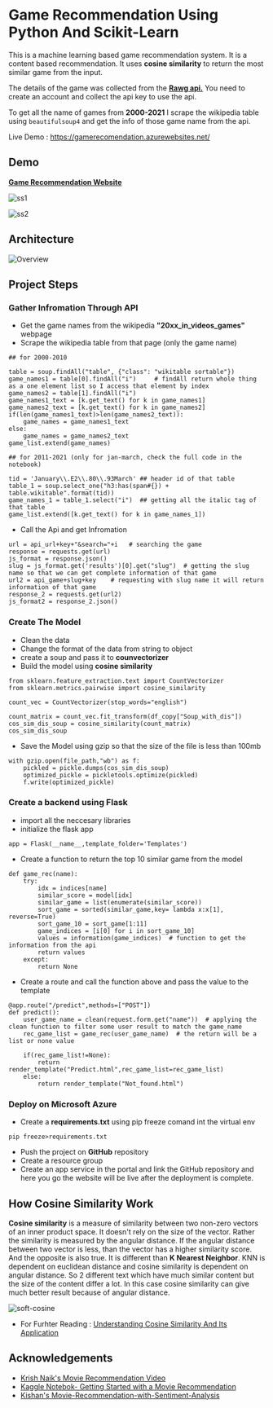 
# Game Recommendation Using Python And Scikit-Learn
This is a machine learning based game recommendation system.
It is a content based recommendation. It uses **cosine
similarity** to return the most similar game from the input.

The details of the game was collected from the [**Rawg api.**](https://rawg.io/apidocs)
You need to create an account and collect the api key to use the api.

To get all the name of games from **2000-2021** I scrape the wikipedia
table using ```beautifulsoup4``` and get the info of those game name from the api.

Live Demo : https://gamerecomendation.azurewebsites.net/
## Demo

[**Game Recommendation Website**](https://gamerecomendation.azurewebsites.net/)

![ss1](https://user-images.githubusercontent.com/59968346/134926108-5249b867-17ad-4177-99cd-e0a96f6c9398.PNG)

![ss2](https://user-images.githubusercontent.com/59968346/134926311-a6407871-610b-4602-93ef-11446f14b522.PNG)


  
## Architecture

![Overview](https://user-images.githubusercontent.com/59968346/134916794-8c42b0a2-261d-4dd1-9f31-42b085210f08.png)
## Project Steps

###  Gather Infromation Through API

* Get the game names from the wikipedia **"20xx_in_videos_games"** webpage
* Scrape the wikipedia table from that page (only the game name)
```
## for 2000-2010

table = soup.findAll("table", {"class": "wikitable sortable"})
game_names1 = table[0].findAll("i")     # findAll return whole thing as a one element list so I access that element by index
game_names2 = table[1].findAll("i")
game_names1_text = [k.get_text() for k in game_names1]
game_names2_text = [k.get_text() for k in game_names2]
if(len(game_names1_text)>len(game_names2_text)):
    game_names = game_names1_text
else:
    game_names = game_names2_text
game_list.extend(game_names)
```
```
## for 2011-2021 (only for jan-march, check the full code in the notebook)

tid = 'January\\.E2\\.80\\.93March' ## header id of that table
table_1 = soup.select_one("h3:has(span#{}) + table.wikitable".format(tid)) 
game_names_1 = table_1.select("i")  ## getting all the italic tag of that table
game_list.extend([k.get_text() for k in game_names_1])
```

* Call the Api and get Infromation
```
url = api_url+key+"&search="+i   # searching the game
response = requests.get(url)
js_format = response.json()
slug = js_format.get('results')[0].get("slug")  # getting the slug name so that we can get complete information of that game
url2 = api_game+slug+key    # requesting with slug name it will return information of that game
response_2 = requests.get(url2)
js_format2 = response_2.json()
```
  
### Create The Model

* Clean the data
* Change the format of the data from string to object
* create a soup and pass it to **counvectorizer**
* Build the model using **cosine similarity**
```
from sklearn.feature_extraction.text import CountVectorizer
from sklearn.metrics.pairwise import cosine_similarity

count_vec = CountVectorizer(stop_words="english")

count_matrix = count_vec.fit_transform(df_copy["Soup_with_dis"])
cos_sim_dis_soup = cosine_similarity(count_matrix)
cos_sim_dis_soup
```

* Save the Model using gzip so that the size of the file is less than 100mb
```
with gzip.open(file_path,"wb") as f:
    pickled = pickle.dumps(cos_sim_dis_soup)
    optimized_pickle = pickletools.optimize(pickled)
    f.write(optimized_pickle)
```
### Create a backend using **Flask**
* import all the neccesary libraries
* initialize the flask app
```
app = Flask(__name__,template_folder='Templates')
```
* Create a function to return the top 10 similar game from the model
```
def game_rec(name):
    try:
        idx = indices[name]
        similar_score = model[idx]
        similar_game = list(enumerate(similar_score))
        sort_game = sorted(similar_game,key= lambda x:x[1], reverse=True)
        sort_game_10 = sort_game[1:11]
        game_indices = [i[0] for i in sort_game_10]
        values = information(game_indices)  # function to get the information from the api
        return values
    except:
        return None
```
* Create a route and call the function above and pass the value to the template

```
@app.route("/predict",methods=["POST"])
def predict():
    user_game_name = clean(request.form.get("name"))  # applying the clean function to filter some user result to match the game_name
    rec_game_list = game_rec(user_game_name)  # the return will be a list or none value

    if(rec_game_list!=None):
        return render_template("Predict.html",rec_game_list=rec_game_list)
    else:
        return render_template("Not_found.html")
```

### Deploy on Microsoft Azure
* Create a **requirements.txt** using pip freeze comand int the virtual env
```
pip freeze>requirements.txt
```
* Push the project on **GitHub** repository
* Create a resource group 
* Create an app service in the portal and link the GitHub repository and here you go the website will be live after the deployment is complete.


## How Cosine Similarity Work

**Cosine similarity** is a measure of similarity between two non-zero vectors of an inner product space.
It doesn't rely on the size of the vector. Rather the similarity is measured by the angular distance.
If the angular distance between two vector is less, than the vector has a higher similarity score.
And the opposite is also true. It is different than **K Nearest Neighbor**. KNN is dependent on euclidean distance
and cosine similarity is dependent on angular distance. So 2 different text which have much similar content but the size
of the content differ a lot. In this case cosine similarity can give much better result because of angular distance.

![soft-cosine](https://user-images.githubusercontent.com/59968346/134943623-daf129ac-5c20-479a-a56b-d603e79bd9f3.png)
  
* For Furhter Reading : [Understanding Cosine Similarity And Its Application](https://towardsdatascience.com/understanding-cosine-similarity-and-its-application-fd42f585296a)
## Acknowledgements

 - [Krish Naik's Movie Recommendation Video](https://www.youtube.com/watch?v=8KO-rdsWMjk&t=5s)
 - [Kaggle Notebok- Getting Started with a Movie Recommendation](https://www.kaggle.com/ibtesama/getting-started-with-a-movie-recommendation-system)
 - [Kishan's Movie-Recommendation-with-Sentiment-Analysis](https://github.com/kishan0725/AJAX-Movie-Recommendation-System-with-Sentiment-Analysis)

